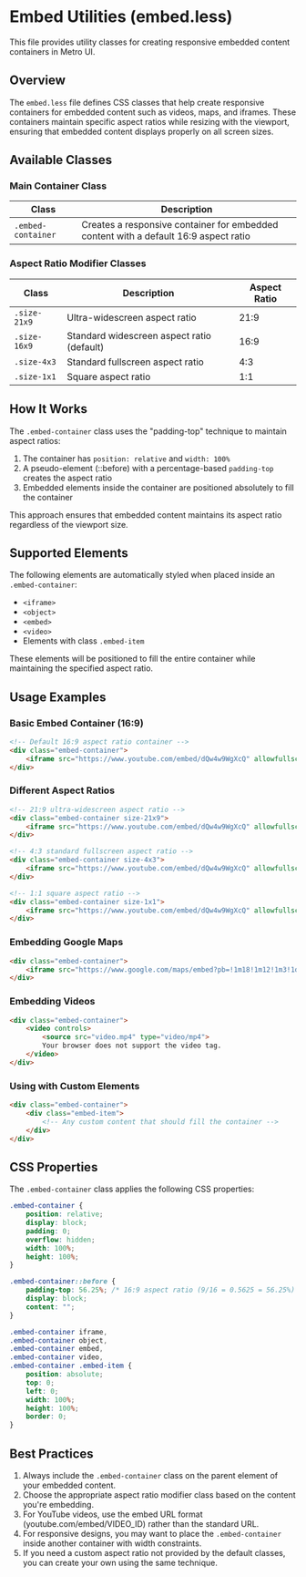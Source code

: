# Embed Utilities (embed.less)

This file provides utility classes for creating responsive embedded content containers in Metro UI.

## Overview

The `embed.less` file defines CSS classes that help create responsive containers for embedded content such as videos, maps, and iframes. These containers maintain specific aspect ratios while resizing with the viewport, ensuring that embedded content displays properly on all screen sizes.

## Available Classes

### Main Container Class

| Class | Description |
|-------|-------------|
| `.embed-container` | Creates a responsive container for embedded content with a default 16:9 aspect ratio |

### Aspect Ratio Modifier Classes

| Class | Description | Aspect Ratio |
|-------|-------------|--------------|
| `.size-21x9` | Ultra-widescreen aspect ratio | 21:9 |
| `.size-16x9` | Standard widescreen aspect ratio (default) | 16:9 |
| `.size-4x3` | Standard fullscreen aspect ratio | 4:3 |
| `.size-1x1` | Square aspect ratio | 1:1 |

## How It Works

The `.embed-container` class uses the "padding-top" technique to maintain aspect ratios:

1. The container has `position: relative` and `width: 100%`
2. A pseudo-element (::before) with a percentage-based `padding-top` creates the aspect ratio
3. Embedded elements inside the container are positioned absolutely to fill the container

This approach ensures that embedded content maintains its aspect ratio regardless of the viewport size.

## Supported Elements

The following elements are automatically styled when placed inside an `.embed-container`:

- `<iframe>`
- `<object>`
- `<embed>`
- `<video>`
- Elements with class `.embed-item`

These elements will be positioned to fill the entire container while maintaining the specified aspect ratio.

## Usage Examples

### Basic Embed Container (16:9)

```html
<!-- Default 16:9 aspect ratio container -->
<div class="embed-container">
    <iframe src="https://www.youtube.com/embed/dQw4w9WgXcQ" allowfullscreen></iframe>
</div>
```

### Different Aspect Ratios

```html
<!-- 21:9 ultra-widescreen aspect ratio -->
<div class="embed-container size-21x9">
    <iframe src="https://www.youtube.com/embed/dQw4w9WgXcQ" allowfullscreen></iframe>
</div>

<!-- 4:3 standard fullscreen aspect ratio -->
<div class="embed-container size-4x3">
    <iframe src="https://www.youtube.com/embed/dQw4w9WgXcQ" allowfullscreen></iframe>
</div>

<!-- 1:1 square aspect ratio -->
<div class="embed-container size-1x1">
    <iframe src="https://www.youtube.com/embed/dQw4w9WgXcQ" allowfullscreen></iframe>
</div>
```

### Embedding Google Maps

```html
<div class="embed-container">
    <iframe src="https://www.google.com/maps/embed?pb=!1m18!1m12!1m3!1d12345.67890!2d-73.9876!3d40.7654!2m3!1f0!2f0!3f0!3m2!1i1024!2i768!4f13.1!3m3!1m2!1s0x0%3A0x0!2zM40zNDUnMzAuNiJOIDczwrA1OSczMC4wIlc!5e0!3m2!1sen!2sus!4v1234567890" allowfullscreen></iframe>
</div>
```

### Embedding Videos

```html
<div class="embed-container">
    <video controls>
        <source src="video.mp4" type="video/mp4">
        Your browser does not support the video tag.
    </video>
</div>
```

### Using with Custom Elements

```html
<div class="embed-container">
    <div class="embed-item">
        <!-- Any custom content that should fill the container -->
    </div>
</div>
```

## CSS Properties

The `.embed-container` class applies the following CSS properties:

```css
.embed-container {
    position: relative;
    display: block;
    padding: 0;
    overflow: hidden;
    width: 100%;
    height: 100%;
}

.embed-container::before {
    padding-top: 56.25%; /* 16:9 aspect ratio (9/16 = 0.5625 = 56.25%) */
    display: block;
    content: "";
}

.embed-container iframe,
.embed-container object,
.embed-container embed,
.embed-container video,
.embed-container .embed-item {
    position: absolute;
    top: 0;
    left: 0;
    width: 100%;
    height: 100%;
    border: 0;
}
```

## Best Practices

1. Always include the `.embed-container` class on the parent element of your embedded content.
2. Choose the appropriate aspect ratio modifier class based on the content you're embedding.
3. For YouTube videos, use the embed URL format (youtube.com/embed/VIDEO_ID) rather than the standard URL.
4. For responsive designs, you may want to place the `.embed-container` inside another container with width constraints.
5. If you need a custom aspect ratio not provided by the default classes, you can create your own using the same technique.